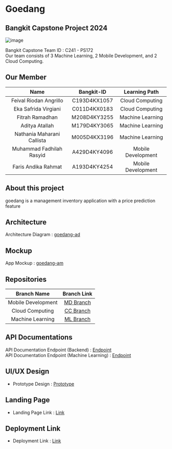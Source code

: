 # Goedang
## Bangkit Capstone Project 2024

![image](https://github.com/user-attachments/assets/1e1586f8-a550-41bf-9c20-dd4d5bb9bc0a)

Bangkit Capstone Team ID : C241 - PS172 <br>
Our team consists of 3 Machine Learning, 2 Mobile Development, and 2 Cloud Computing.

## Our Member

|              Name          | Bangkit-ID |   Learning Path    |        
| :------------------------: | :-----------: | :----------------: | 
| Feival Riodan Angrillo     | C193D4KX1057  |  Cloud Computing   |         
| Eka Safrida Virgiani       | C011D4KX0183  |  Cloud Computing   |         
| Fitrah Ramadhan            | M208D4KY3255  |  Machine Learning  |            
| Aditya Atallah             | M179D4KY3065  |  Machine Learning  |    
| Nathania Maharani Callista | M005D4KX3196  |  Machine Learning  |    
| Muhammad Fadhilah Rasyid   | A429D4KY4096  | Mobile Development | 
| Faris Andika Rahmat        | A193D4KY4254  | Mobile Development |  

## About this project

goedang is a management inventory application with a price prediction feature

## Architecture

Architecture Diagram : [goedang-ad](https://whimsical.com/architecture-CMAycGZ4ii2m6yfoAgDLbY) <br>

## Mockup

App Mockup : [goedang-am](https://www.canva.com/design/DAGIwIl-ldE/fsXr4krWvYkbxBNfvSAWQQ/edit?utm_content=DAGIwIl-ldE&utm_campaign=designshare&utm_medium=link2&utm_source=sharebutton) <br>

## Repositories

|    Branch Name     |                                      Branch Link                                         |
| :----------------: | :--------------------------------------------------------------------------------------: |
| Mobile Development | [MD Branch](https://github.com/Bangkit-Capstone-C241-PS172-Team/Goedangapp) |
|  Cloud Computing   | [CC Branch](https://github.com/Bangkit-Capstone-C241-PS172-Team/goedang-api)      |
|  Machine Learning  | [ML Branch](https://github.com/Bangkit-Capstone-C241-PS172-Team/goedang-ml)       |

## API Documentations

API Documentation Endpoint (Backend) : [Endpoint](https://documenter.getpostman.com/view/34807104/2sA3XTdKat) <br>
API Documentation Endpoint (Machine Learning) : [Endpoint](https://documenter.getpostman.com/view/36443503/2sA3XV7KAt)

## UI/UX Design

- Prototype Design : [Prototype](https://www.figma.com/design/jdvI1ke4pqDMgD9Ha6EwSO/Goedang?node-id=0%3A1&t=TienFz5jucfNgAcq-1)

## Landing Page

- Landing Page Link : [Link](https://yellow-clam-911851.hostingersite.com/)

## Deployment Link
- Deployment Link : [Link](https://drive.google.com/drive/folders/1koT8MbMNNMn8uyP8w_8k4el4_kGkY18b?usp=sharing)
